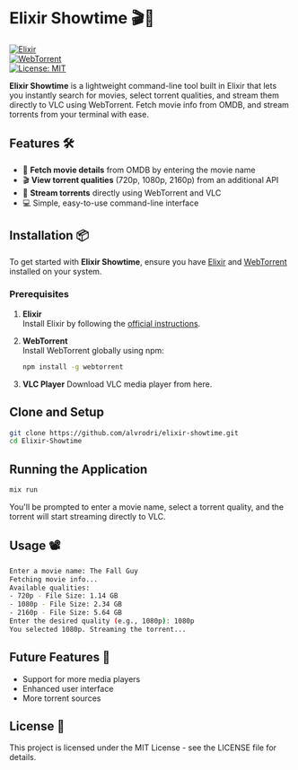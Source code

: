 # Elixir Showtime 🎬🚀  

[![Elixir](https://img.shields.io/badge/Made%20with-Elixir-4B275F.svg?style=for-the-badge&logo=elixir)](https://elixir-lang.org)  
[![WebTorrent](https://img.shields.io/badge/Powered%20by-WebTorrent-DD4B39?style=for-the-badge&logo=webtorrent)](https://webtorrent.io/)  
[![License: MIT](https://img.shields.io/badge/License-MIT-blue.svg?style=for-the-badge)](https://opensource.org/licenses/MIT)  

**Elixir Showtime** is a lightweight command-line tool built in Elixir that lets you instantly search for movies, select torrent qualities, and stream them directly to VLC using WebTorrent. Fetch movie info from OMDB, and stream torrents from your terminal with ease.  

## Features 🛠️  
- 🎥 **Fetch movie details** from OMDB by entering the movie name  
- 🎬 **View torrent qualities** (720p, 1080p, 2160p) from an additional API 
- 🔗 **Stream torrents** directly using WebTorrent and VLC  
- 💻 Simple, easy-to-use command-line interface  

## Installation 📦  
To get started with **Elixir Showtime**, ensure you have [Elixir](https://elixir-lang.org/install.html) and [WebTorrent](https://webtorrent.io/) installed on your system.

### Prerequisites  
1. **Elixir**  
   Install Elixir by following the [official instructions](https://elixir-lang.org/install.html).  

2. **WebTorrent**  
   Install WebTorrent globally using npm:  
   ```bash
   npm install -g webtorrent

3. **VLC Player**
   Download VLC media player from here.

## Clone and Setup
```bash
git clone https://github.com/alvrodri/elixir-showtime.git
cd Elixir-Showtime
```

## Running the Application
```bash
mix run
```

You'll be prompted to enter a movie name, select a torrent quality, and the torrent will start streaming directly to VLC.

## Usage 📽️

```bash
Enter a movie name: The Fall Guy
Fetching movie info...
Available qualities:
- 720p - File Size: 1.14 GB
- 1080p - File Size: 2.34 GB
- 2160p - File Size: 5.64 GB
Enter the desired quality (e.g., 1080p): 1080p
You selected 1080p. Streaming the torrent...
```

## Future Features 🔮

- Support for more media players
- Enhanced user interface
- More torrent sources
  
## License 📝
This project is licensed under the MIT License - see the LICENSE file for details.
